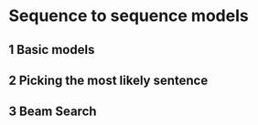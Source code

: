 # Sequence to sequence models

## 1 Basic models

## 2 Picking the most likely sentence

## 3 Beam Search